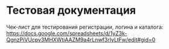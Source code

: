 # Тестовая документация
Чек-лист для тестирования регистрации, логина и каталога: https://docs.google.com/spreadsheets/d/1yZ3k-QgnzPiVUcpv3MHXWtiAAZM9a4rLnwf3rIyLtFw/edit#gid=0
